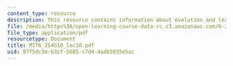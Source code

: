 ```yaml
---
content_type: resource
description: This resource contains information about evolution and learning in games.
file: /media/https%3A/open-learning-course-data-rc.s3.amazonaws.com/6-254-game-theory-with-engineering-applications-spring-2010/97f5dc3eb3cf5685c7d44adb5035e5ac_MIT6_254S10_lec10.pdf
file_type: application/pdf
resourcetype: Document
title: MIT6_254S10_lec10.pdf
uid: 97f5dc3e-b3cf-5685-c7d4-4adb5035e5ac
---
```

